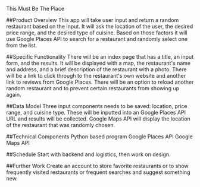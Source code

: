 This Must Be The Place

##Product Overview
This app will take user input and return a random restaurant based on the input. It will ask the location of the user, the desired price range, and the desired type of cuisine. Based on those factors it will use Google Places API to search for a restaurant and randomly select one from the list.

##Specific Functionality
There will be an index page that has a title, an input form, and the results. It will be displayed with a map, the restaurant's name and address, and a brief description of the restaurant with a photo.
There will be a link to click through to the restaurant's own website and another link to reviews from Google Places.
There will be an option to reload another random restaurant and to prevent certain restaurants from showing up again.

##Data Model
Three input components needs to be saved: location, price range, and cuisine type. These will be inputted into an Google Places API URL and results will be collected. Google Maps API will display the location of the restaurant that was randomly chosen.

##Technical Components
Python based program
Google Places API 
Google Maps API

##Schedule
Start with backend and logistics, then work on design.

##Further Work
Create an account to store favorite restaurants or to show frequently visited restaurants or frequent searches and suggest something new.
